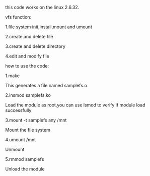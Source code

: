 this code works on the linux 2.6.32.

vfs function:

1.file system init,install,mount and umount

2.create and delete file

3.create and delete directory 

4.edit and modify file


how to use the code:

1.make

This generates a file named samplefs.o

2.insmod samplefs.ko

Load the module as root,you can use lsmod to verify if module load successfully

3.mount -t samplefs any /mnt

Mount the file system

4.umount /mnt

Unmount 

5.rmmod samplefs

Unload the module 
